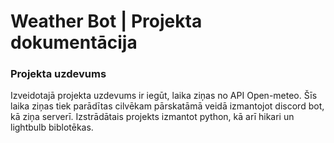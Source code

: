 # Weather Bot | Projekta dokumentācija

### Projekta uzdevums
Izveidotajā projekta uzdevums ir iegūt, laika ziņas no API Open-meteo. Šīs laika ziņas tiek parādītas cilvēkam pārskatāmā veidā izmantojot discord bot, kā ziņa serverī. Izstrādātais projekts izmantot python, kā arī hikari un lightbulb biblotēkas. 
